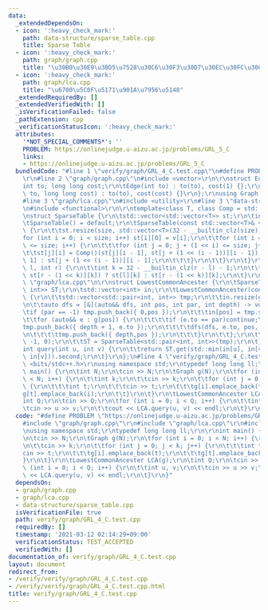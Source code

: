 ```yaml
---
data:
  _extendedDependsOn:
  - icon: ':heavy_check_mark:'
    path: data-structure/sparse_table.cpp
    title: Sparse Table
  - icon: ':heavy_check_mark:'
    path: graph/graph.cpp
    title: "\u30B0\u30E9\u30D5\u7528\u30C6\u30F3\u30D7\u30EC\u30FC\u30C8"
  - icon: ':heavy_check_mark:'
    path: graph/lca.cpp
    title: "\u6700\u5C0F\u5171\u901A\u7956\u5148"
  _extendedRequiredBy: []
  _extendedVerifiedWith: []
  _isVerificationFailed: false
  _pathExtension: cpp
  _verificationStatusIcon: ':heavy_check_mark:'
  attributes:
    '*NOT_SPECIAL_COMMENTS*': ''
    PROBLEM: https://onlinejudge.u-aizu.ac.jp/problems/GRL_5_C
    links:
    - https://onlinejudge.u-aizu.ac.jp/problems/GRL_5_C
  bundledCode: "#line 1 \"verify/graph/GRL_4_C.test.cpp\"\n#define PROBLEM \"https://onlinejudge.u-aizu.ac.jp/problems/GRL_5_C\"\
    \r\n#line 2 \"graph/graph.cpp\"\n#include <vector>\r\n\r\nstruct Edge {\r\n\t\
    int to; long long cost;\r\n\tEdge(int to) : to(to), cost(1) {};\r\n\tEdge(int\
    \ to, long long cost) : to(to), cost(cost) {}\r\n};\r\nusing Graph = std::vector<std::vector<Edge>>;\n\
    #line 3 \"graph/lca.cpp\"\n#include <utility>\r\n#line 3 \"data-structure/sparse_table.cpp\"\
    \n#include <functional>\r\n\r\ntemplate<class T, class Comp = std::less<T> >\r\
    \nstruct SparseTable {\r\n\tstd::vector<std::vector<T>> st;\r\n\tint size;\r\n\
    \tSparseTable() = default;\r\n\tSparseTable(const std::vector<T>& v) : size(v.size())\
    \ {\r\n\t\tst.resize(size, std::vector<T>(32 - __builtin_clz(size)));\r\n\t\t\
    for (int i = 0; i < size; i++) st[i][0] = v[i];\r\n\t\tfor (int i = 1; (1 << i)\
    \ <= size; i++) {\r\n\t\t\tfor (int j = 0; j + (1 << i) <= size; j++) {\r\n\t\t\
    \t\tst[j][i] = Comp()(st[j][i - 1], st[j + (1 << (i - 1))][i - 1]) ? st[j][i -\
    \ 1] : st[j + (1 << (i - 1))][i - 1];\r\n\t\t\t}\r\n\t\t}\r\n\t}\r\n\tT get(int\
    \ l, int r) {\r\n\t\tint k = 32 - __builtin_clz(r - l) - 1;\r\n\t\treturn Comp()(st[l][k],\
    \ st[r - (1 << k)][k]) ? st[l][k] : st[r - (1 << k)][k];\r\n\t}\r\n};\n#line 6\
    \ \"graph/lca.cpp\"\n\r\nstruct LowestCommonAncester {\r\n\tSparseTable<std::pair<int,\
    \ int>> ST;\r\n\tstd::vector<int> in;\r\n\tLowestCommonAncester(const Graph& g)\
    \ {\r\n\t\tstd::vector<std::pair<int, int>> tmp;\r\n\t\tin.resize(g.size());\r\
    \n\t\tauto dfs = [&](auto&& dfs, int pos, int par, int depth) -> void {\r\n\t\t\
    \tif (par == -1) tmp.push_back({ 0,pos });\r\n\t\t\tin[pos] = tmp.size();\r\n\t\
    \t\tfor (auto&& e : g[pos]) {\r\n\t\t\t\tif (e.to == par)continue;\r\n\t\t\t\t\
    tmp.push_back({ depth + 1, e.to });\r\n\t\t\t\tdfs(dfs, e.to, pos, depth + 1);\r\
    \n\t\t\t\ttmp.push_back({ depth,pos });\r\n\t\t\t}\r\n\t\t};\r\n\t\tdfs(dfs, 0,\
    \ -1, 0);\r\n\t\tST = SparseTable<std::pair<int, int>>(tmp);\r\n\t}\r\n\r\n\t\
    int query(int u, int v) {\r\n\t\treturn ST.get(std::min(in[u], in[v]) - 1, std::max(in[u],\
    \ in[v])).second;\r\n\t}\r\n};\n#line 4 \"verify/graph/GRL_4_C.test.cpp\"\n#include\
    \ <bits/stdc++.h>\r\nusing namespace std;\r\ntypedef long long ll;\r\n\r\nint\
    \ main() {\r\n\tint N;\r\n\tcin >> N;\r\n\tGraph g(N);\r\n\tfor (int i = 0; i\
    \ < N; i++) {\r\n\t\tint k;\r\n\t\tcin >> k;\r\n\t\tfor (int j = 0; j < k; j++)\
    \ {\r\n\t\t\tint t;\r\n\t\t\tcin >> t;\r\n\t\t\tg[i].emplace_back(t);\r\n\t\t\t\
    g[t].emplace_back(i);\r\n\t\t}\r\n\t}\r\n\tLowestCommonAncester LCA(g);\r\n\t\
    int Q;\r\n\tcin >> Q;\r\n\tfor (int i = 0; i < Q; i++) {\r\n\t\tint u, v;\r\n\t\
    \tcin >> u >> v;\r\n\t\tcout << LCA.query(u, v) << endl;\r\n\t}\r\n}\n"
  code: "#define PROBLEM \"https://onlinejudge.u-aizu.ac.jp/problems/GRL_5_C\"\r\n\
    #include \"graph/graph.cpp\"\r\n#include \"graph/lca.cpp\"\r\n#include <bits/stdc++.h>\r\
    \nusing namespace std;\r\ntypedef long long ll;\r\n\r\nint main() {\r\n\tint N;\r\
    \n\tcin >> N;\r\n\tGraph g(N);\r\n\tfor (int i = 0; i < N; i++) {\r\n\t\tint k;\r\
    \n\t\tcin >> k;\r\n\t\tfor (int j = 0; j < k; j++) {\r\n\t\t\tint t;\r\n\t\t\t\
    cin >> t;\r\n\t\t\tg[i].emplace_back(t);\r\n\t\t\tg[t].emplace_back(i);\r\n\t\t\
    }\r\n\t}\r\n\tLowestCommonAncester LCA(g);\r\n\tint Q;\r\n\tcin >> Q;\r\n\tfor\
    \ (int i = 0; i < Q; i++) {\r\n\t\tint u, v;\r\n\t\tcin >> u >> v;\r\n\t\tcout\
    \ << LCA.query(u, v) << endl;\r\n\t}\r\n}"
  dependsOn:
  - graph/graph.cpp
  - graph/lca.cpp
  - data-structure/sparse_table.cpp
  isVerificationFile: true
  path: verify/graph/GRL_4_C.test.cpp
  requiredBy: []
  timestamp: '2021-03-12 02:14:29+09:00'
  verificationStatus: TEST_ACCEPTED
  verifiedWith: []
documentation_of: verify/graph/GRL_4_C.test.cpp
layout: document
redirect_from:
- /verify/verify/graph/GRL_4_C.test.cpp
- /verify/verify/graph/GRL_4_C.test.cpp.html
title: verify/graph/GRL_4_C.test.cpp
---
```

